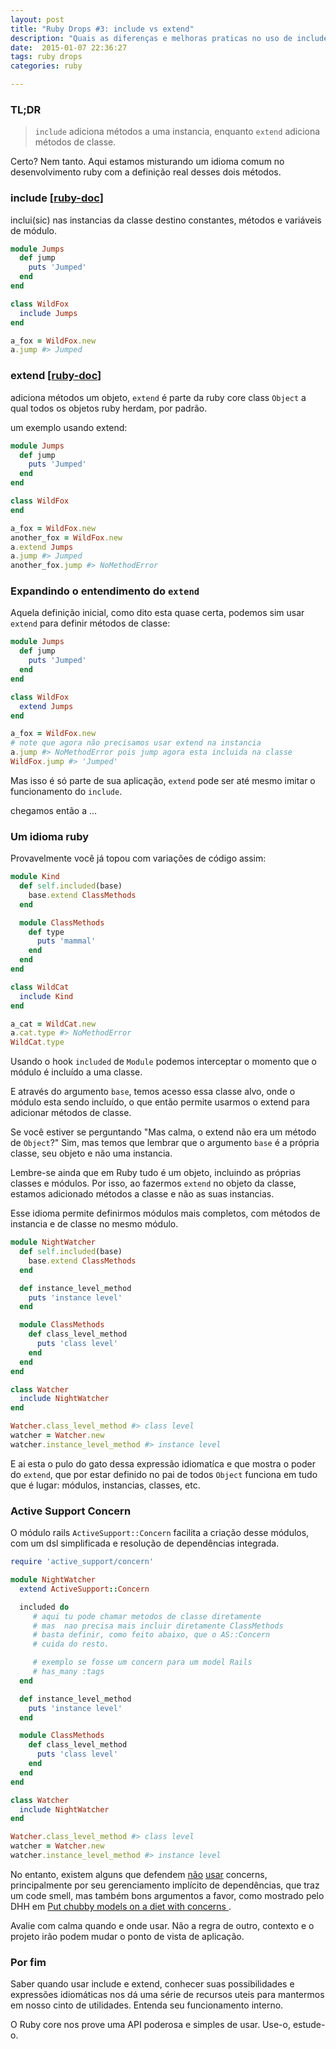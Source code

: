 ```yaml
---
layout: post
title: "Ruby Drops #3: include vs extend"
description: "Quais as diferenças e melhoras praticas no uso de include e extend"
date:  2015-01-07 22:36:27
tags: ruby drops
categories: ruby

---
```


### TL;DR

>`include` adiciona métodos a uma instancia, enquanto `extend` adiciona
métodos de classe.

Certo? Nem tanto. Aqui estamos misturando um idioma comum no desenvolvimento
ruby com a definição real desses dois métodos.

### include [[ruby-doc](http://ruby-doc.org/core-2.2.0/Module.html#method-i-include)]

inclui(sic) nas instancias da classe destino constantes, métodos e variáveis
de módulo.

``` ruby
module Jumps
  def jump
    puts 'Jumped'
  end
end

class WildFox
  include Jumps
end

a_fox = WildFox.new
a.jump #> Jumped
```


### extend [[ruby-doc](http://ruby-doc.org/core-2.2.0/Object.html#method-i-extend)]
adiciona métodos um objeto, `extend` é parte da ruby core class `Object` a qual
todos os objetos ruby herdam, por padrão.

um exemplo usando extend:

``` ruby
module Jumps
  def jump
    puts 'Jumped'
  end
end

class WildFox
end

a_fox = WildFox.new
another_fox = WildFox.new
a.extend Jumps
a.jump #> Jumped
another_fox.jump #> NoMethodError
```

### Expandindo o entendimento do `extend`

Aquela definição inicial, como dito esta quase certa, podemos sim usar `extend`
para definir métodos de classe:

``` ruby
module Jumps
  def jump
    puts 'Jumped'
  end
end

class WildFox
  extend Jumps
end

a_fox = WildFox.new
# note que agora não precisamos usar extend na instancia
a.jump #> NoMethodError pois jump agora esta incluida na classe
WildFox.jump #> 'Jumped'
```

Mas isso é só parte de sua aplicação, `extend` pode ser até mesmo imitar o
funcionamento do `include`.

chegamos então a ...

### Um idioma ruby

Provavelmente você já topou com variações de código assim:

``` ruby
module Kind
  def self.included(base)
    base.extend ClassMethods
  end

  module ClassMethods
    def type
      puts 'mammal'
    end
  end
end

class WildCat
  include Kind
end

a_cat = WildCat.new
a.cat.type #> NoMethodError
WildCat.type
```

Usando o hook `included` de `Module` podemos interceptar o momento que o módulo
é incluído a uma classe.

E através do argumento `base`, temos acesso essa classe alvo, onde o módulo
esta sendo incluído, o que então permite usarmos o extend para adicionar métodos
de classe.

Se você estiver se perguntando "Mas calma, o extend não era um método de `Object`?"
Sim, mas temos que lembrar que o argumento `base` é a própria classe, seu objeto
e não uma instancia.

Lembre-se ainda que em Ruby tudo é um objeto, incluindo as próprias classes e módulos.
Por isso, ao fazermos `extend` no objeto da classe, estamos adicionado métodos
a classe e não as suas instancias.

Esse idioma permite definirmos módulos mais completos, com métodos de
instancia e de classe no mesmo módulo.

``` ruby
module NightWatcher
  def self.included(base)
    base.extend ClassMethods
  end

  def instance_level_method
    puts 'instance level'
  end

  module ClassMethods
    def class_level_method
      puts 'class level'
    end
  end
end

class Watcher
  include NightWatcher
end

Watcher.class_level_method #> class level
watcher = Watcher.new
watcher.instance_level_method #> instance level
```
E ai esta o pulo do gato dessa expressão idiomatíca e que mostra o poder do
`extend`, que por estar definido no pai de todos `Object` funciona
em tudo que é lugar: módulos, instancias, classes, etc.

### Active Support Concern

O módulo rails `ActiveSupport::Concern` facilita a criação desse módulos,
com um dsl simplificada e resolução de dependências integrada.

``` ruby
require 'active_support/concern'

module NightWatcher
  extend ActiveSupport::Concern

  included do
     # aqui tu pode chamar metodos de classe diretamente
     # mas  nao precisa mais incluir diretamente ClassMethods
     # basta definir, como feito abaixo, que o AS::Concern
     # cuida do resto.

     # exemplo se fosse um concern para um model Rails
     # has_many :tags
  end

  def instance_level_method
    puts 'instance level'
  end

  module ClassMethods
    def class_level_method
      puts 'class level'
    end
  end
end

class Watcher
  include NightWatcher
end

Watcher.class_level_method #> class level
watcher = Watcher.new
watcher.instance_level_method #> instance level
```

No entanto, existem alguns que defendem
[não](http://blog.coreyhaines.com/2012/12/why-i-dont-use-activesupportconcern.html)
[usar](http://mcdowall.info/posts/the-great-satan-rails-concerns/)
concerns, principalmente por seu gerenciamento implícito de dependências,
que traz um code smell, mas também bons argumentos a favor, como mostrado pelo
DHH em [ Put chubby models on a diet with concerns ](https://signalvnoise.com/posts/3372-put-chubby-models-on-a-diet-with-concerns).

Avalie com calma quando e onde usar. Não a regra de outro, contexto e o projeto
irão podem mudar o ponto de vista de aplicação.

### Por fim
Saber quando usar include e extend, conhecer suas possibilidades e expressões
idiomáticas nos dá uma série de recursos uteis para mantermos em nosso cinto de
utilidades. Entenda seu funcionamento interno.

O Ruby core nos prove uma API poderosa e simples de usar. Use-o, estude-o.

